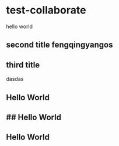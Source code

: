 # test-collaborate
hello world
## second title  fengqingyangos
## third title
dasdas

## Hello World
## ## Hello World
## Hello World